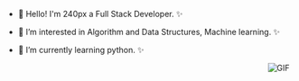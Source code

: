 - 👋 Hello! I'm 240px a Full Stack Developer. ✨
- 👀 I’m interested in Algorithm and Data Structures, Machine learning. ✨
- 🌱 I’m currently learning python. ✨


  <img align="right" alt="GIF" src="https://i.pinimg.com/originals/e4/26/70/e426702edf874b181aced1e2fa5c6cde.gif" />
<!---
240px/240px is a ✨ special ✨ repository because its `README.md` (this file) appears on your GitHub profile.
You can click the Preview link to take a look at your changes.
--->
